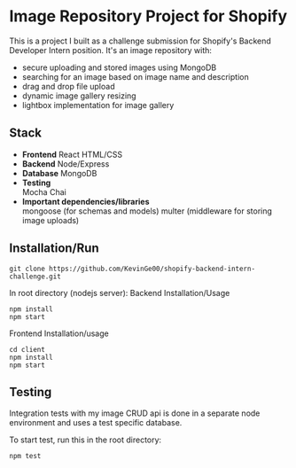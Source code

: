 # Image Repository Project for Shopify

This is a project I built as a challenge submission for Shopify's Backend Developer Intern position. It's an image repository with:

 - secure uploading and stored images using MongoDB
 - searching for an image based on image name and description
 - drag and drop file upload
 - dynamic image gallery resizing
 - lightbox implementation for image gallery

## Stack

 - **Frontend**
       React
       HTML/CSS
 - **Backend**
       Node/Express
- **Database**
       MongoDB
- **Testing**  
       Mocha
       Chai
- **Important dependencies/libraries**  
       mongoose (for schemas and models)
       multer (middleware for storing image uploads)
    

## Installation/Run
```
git clone https://github.com/KevinGe00/shopify-backend-intern-challenge.git
```
In root directory (nodejs server):
Backend Installation/Usage
```
npm install
npm start
```
Frontend Installation/usage
```
cd client
npm install
npm start
```
## Testing
Integration tests with my image CRUD api is done in a separate node environment and uses a test specific database.

To start test, run this in the root directory:
```
npm test
```
